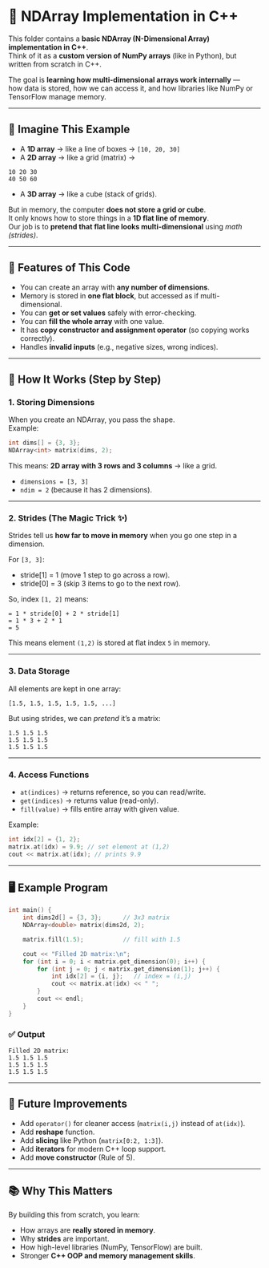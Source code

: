 # 🧮 NDArray Implementation in C++

This folder contains a **basic NDArray (N-Dimensional Array) implementation in C++**.  
Think of it as a **custom version of NumPy arrays** (like in Python), but written from scratch in C++.  

The goal is **learning how multi-dimensional arrays work internally** —  
how data is stored, how we can access it, and how libraries like NumPy or TensorFlow manage memory.

---

## 🏫 Imagine This Example

- A **1D array** → like a line of boxes → `[10, 20, 30]`  
- A **2D array** → like a grid (matrix) →  
```
10 20 30
40 50 60
````
- A **3D array** → like a cube (stack of grids).  

But in memory, the computer **does not store a grid or cube**.  
It only knows how to store things in a **1D flat line of memory**.  
Our job is to **pretend that flat line looks multi-dimensional** using *math (strides)*.

---

## 🚀 Features of This Code
- You can create an array with **any number of dimensions**.  
- Memory is stored in **one flat block**, but accessed as if multi-dimensional.  
- You can **get or set values** safely with error-checking.  
- You can **fill the whole array** with one value.  
- It has **copy constructor and assignment operator** (so copying works correctly).  
- Handles **invalid inputs** (e.g., negative sizes, wrong indices).  

---

## 📖 How It Works (Step by Step)

### 1. Storing Dimensions
When you create an NDArray, you pass the shape.  
Example:  
```cpp
int dims[] = {3, 3};
NDArray<int> matrix(dims, 2);
````

This means: **2D array with 3 rows and 3 columns** → like a grid.

* `dimensions = [3, 3]`
* `ndim = 2` (because it has 2 dimensions).

---

### 2. Strides (The Magic Trick ✨)

Strides tell us **how far to move in memory** when you go one step in a dimension.

For `[3, 3]`:

* stride\[1] = 1 (move 1 step to go across a row).
* stride\[0] = 3 (skip 3 items to go to the next row).

So, index `[1, 2]` means:

```
= 1 * stride[0] + 2 * stride[1]
= 1 * 3 + 2 * 1
= 5
```

This means element `(1,2)` is stored at flat index `5` in memory.

---

### 3. Data Storage

All elements are kept in one array:

```
[1.5, 1.5, 1.5, 1.5, 1.5, ...]
```

But using strides, we can *pretend* it’s a matrix:

```
1.5 1.5 1.5
1.5 1.5 1.5
1.5 1.5 1.5
```

---

### 4. Access Functions

* `at(indices)` → returns reference, so you can read/write.
* `get(indices)` → returns value (read-only).
* `fill(value)` → fills entire array with given value.

Example:

```cpp
int idx[2] = {1, 2};
matrix.at(idx) = 9.9; // set element at (1,2)
cout << matrix.at(idx); // prints 9.9
```

---

## 🖥️ Example Program

```cpp
int main() {
    int dims2d[] = {3, 3};      // 3x3 matrix
    NDArray<double> matrix(dims2d, 2);

    matrix.fill(1.5);           // fill with 1.5

    cout << "Filled 2D matrix:\n";
    for (int i = 0; i < matrix.get_dimension(0); i++) {
        for (int j = 0; j < matrix.get_dimension(1); j++) {
            int idx[2] = {i, j};   // index = (i,j)
            cout << matrix.at(idx) << " ";
        }
        cout << endl;
    }
}
```

### ✅ Output

```
Filled 2D matrix:
1.5 1.5 1.5
1.5 1.5 1.5
1.5 1.5 1.5
```

---

## 🔮 Future Improvements

* Add `operator()` for cleaner access (`matrix(i,j)` instead of `at(idx)`).
* Add **reshape** function.
* Add **slicing** like Python (`matrix[0:2, 1:3]`).
* Add **iterators** for modern C++ loop support.
* Add **move constructor** (Rule of 5).

---

## 📚 Why This Matters

By building this from scratch, you learn:

* How arrays are **really stored in memory**.
* Why **strides** are important.
* How high-level libraries (NumPy, TensorFlow) are built.
* Stronger **C++ OOP and memory management skills**.

